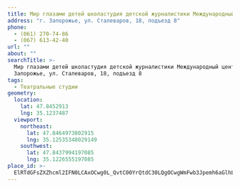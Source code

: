 ```yaml
---
title: Мир глазами детей школастудия детской журналистики Международный центр
address: "г. Запорожье, ул. Сталеваров, 18, подъезд 8"
phone:
  - (061) 270-74-86
  - (067) 613-42-40
url: ""
about: ""
searchTitle: >-
  Мир глазами детей школастудия детской журналистики Международный центр, г.
  Запорожье, ул. Сталеваров, 18, подъезд 8
tags:
  - Театральные студии
geometry:
  location:
    lat: 47.8452913
    lng: 35.1237487
  viewport:
    northeast:
      lat: 47.8464973802915
      lng: 35.12535348029149
    southwest:
      lat: 47.8437994197085
      lng: 35.1226555197085
place_id: >-
  ElRTdGFsZXZhcml2IFN0LCAxOCwg0L_QvtC00YrQtdC30LQgOCwgWmFwb3Jpemh6aGlhLCBaYXBvcml6J2thIG9ibGFzdCwgVWtyYWluZSwgNjkwMDAiLBoqChYKFAoSCYF6hu4tZ9xAEUaZMmFGszVnEhDQv9C-0LTRitC10LfQtCA4
---
```

